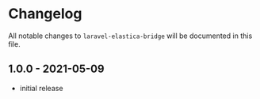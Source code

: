 # Changelog

All notable changes to `laravel-elastica-bridge` will be documented in this file.

## 1.0.0 - 2021-05-09

- initial release
